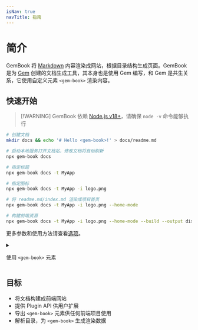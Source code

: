 ```yaml
---
isNav: true
navTitle: 指南
---
```


# 简介

GemBook 将 [Markdown](https://zh.wikipedia.org/wiki/Markdown) 内容渲染成网站，根据目录结构生成页面。GemBook 是为 [Gem](https://github.com/mantou132/gem) 创建的文档生成工具，其本身也是使用 Gem 编写，和 Gem 是共生关系，它使用自定义元素 `<gem-book>` 渲染内容。

## 快速开始

> [!WARNING] GemBook 依赖 [Node.js v18+](https://nodejs.org/)，请确保 `node -v` 命令能够执行

```bash
# 创建文档
mkdir docs && echo '# Hello <gem-book>!' > docs/readme.md

# 启动本地服务打开文档站，修改文档将自动刷新
npx gem-book docs

# 指定标题
npx gem-book docs -t MyApp

# 指定图标
npx gem-book docs -t MyApp -i logo.png

# 将 readme.md/index.md 渲染成项目首页
npx gem-book docs -t MyApp -i logo.png --home-mode

# 构建前端资源
npx gem-book docs -t MyApp -i logo.png --home-mode --build --output dist

```

更多参数和使用方法请查看[选项](./003-cli.md)。

<details>
<summary>

使用 `<gem-book>` 元素

</summary>

上面的命令使用 `webpack` 打包完整的前端项目，但你也可以直接在 HTML 中使用 `<gem-book>` 元素。

```bash
# 仅生成 <gem-book> 需要的 json 文件
npx gem-book docs -t MyApp -i logo.png --home-mode --build --json

# 安装成依赖
npm install gem-book
```

然后在你的项目中使用 `<gem-book>`：

```js
import { html, render } from '@mantou/gem';

// 导入 <gem-book>
import 'gem-book';

import config from './gem-book.json';

render(html`<gem-book .config=${config}></gem-book>`, document.body);
```

你可以在任何框架中使用 `<gem-book>` 元素。

</details>

## 目标

- 将文档构建成前端网站
- 提供 Plugin API 供用户扩展
- 导出 `<gem-book>` 元素供任何前端项目使用
- 解析目录，为 `<gem-book>` 生成渲染数据
